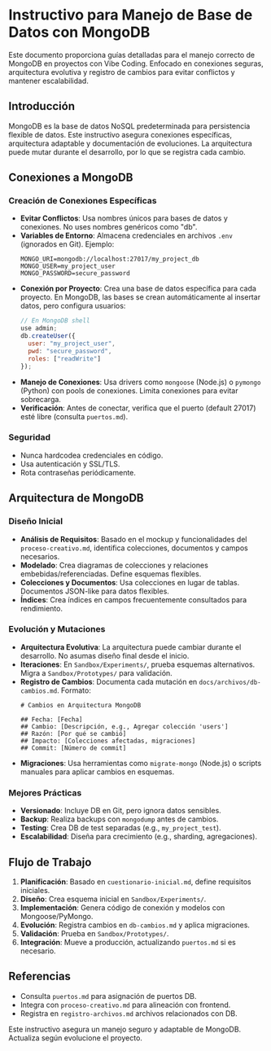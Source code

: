 # Instructivo para Manejo de Base de Datos con MongoDB

Este documento proporciona guías detalladas para el manejo correcto de MongoDB en proyectos con Vibe Coding. Enfocado en conexiones seguras, arquitectura evolutiva y registro de cambios para evitar conflictos y mantener escalabilidad.

## Introducción

MongoDB es la base de datos NoSQL predeterminada para persistencia flexible de datos. Este instructivo asegura conexiones específicas, arquitectura adaptable y documentación de evoluciones. La arquitectura puede mutar durante el desarrollo, por lo que se registra cada cambio.

## Conexiones a MongoDB

### Creación de Conexiones Específicas
- **Evitar Conflictos**: Usa nombres únicos para bases de datos y conexiones. No uses nombres genéricos como "db".
- **Variables de Entorno**: Almacena credenciales en archivos `.env` (ignorados en Git). Ejemplo:
  ```
  MONGO_URI=mongodb://localhost:27017/my_project_db
  MONGO_USER=my_project_user
  MONGO_PASSWORD=secure_password
  ```
- **Conexión por Proyecto**: Crea una base de datos específica para cada proyecto. En MongoDB, las bases se crean automáticamente al insertar datos, pero configura usuarios:
  ```javascript
  // En MongoDB shell
  use admin;
  db.createUser({
    user: "my_project_user",
    pwd: "secure_password",
    roles: ["readWrite"]
  });
  ```
- **Manejo de Conexiones**: Usa drivers como `mongoose` (Node.js) o `pymongo` (Python) con pools de conexiones. Limita conexiones para evitar sobrecarga.
- **Verificación**: Antes de conectar, verifica que el puerto (default 27017) esté libre (consulta `puertos.md`).

### Seguridad
- Nunca hardcodea credenciales en código.
- Usa autenticación y SSL/TLS.
- Rota contraseñas periódicamente.

## Arquitectura de MongoDB

### Diseño Inicial
- **Análisis de Requisitos**: Basado en el mockup y funcionalidades del `proceso-creativo.md`, identifica colecciones, documentos y campos necesarios.
- **Modelado**: Crea diagramas de colecciones y relaciones embebidas/referenciadas. Define esquemas flexibles.
- **Colecciones y Documentos**: Usa colecciones en lugar de tablas. Documentos JSON-like para datos flexibles.
- **Índices**: Crea índices en campos frecuentemente consultados para rendimiento.

### Evolución y Mutaciones
- **Arquitectura Evolutiva**: La arquitectura puede cambiar durante el desarrollo. No asumas diseño final desde el inicio.
- **Iteraciones**: En `Sandbox/Experiments/`, prueba esquemas alternativos. Migra a `Sandbox/Prototypes/` para validación.
- **Registro de Cambios**: Documenta cada mutación en `docs/archivos/db-cambios.md`. Formato:
  ```
  # Cambios en Arquitectura MongoDB

  ## Fecha: [Fecha]
  ## Cambio: [Descripción, e.g., Agregar colección 'users']
  ## Razón: [Por qué se cambió]
  ## Impacto: [Colecciones afectadas, migraciones]
  ## Commit: [Número de commit]
  ```
- **Migraciones**: Usa herramientas como `migrate-mongo` (Node.js) o scripts manuales para aplicar cambios en esquemas.

### Mejores Prácticas
- **Versionado**: Incluye DB en Git, pero ignora datos sensibles.
- **Backup**: Realiza backups con `mongodump` antes de cambios.
- **Testing**: Crea DB de test separadas (e.g., `my_project_test`).
- **Escalabilidad**: Diseña para crecimiento (e.g., sharding, agregaciones).

## Flujo de Trabajo

1. **Planificación**: Basado en `cuestionario-inicial.md`, define requisitos iniciales.
2. **Diseño**: Crea esquema inicial en `Sandbox/Experiments/`.
3. **Implementación**: Genera código de conexión y modelos con Mongoose/PyMongo.
4. **Evolución**: Registra cambios en `db-cambios.md` y aplica migraciones.
5. **Validación**: Prueba en `Sandbox/Prototypes/`.
6. **Integración**: Mueve a producción, actualizando `puertos.md` si es necesario.

## Referencias

- Consulta `puertos.md` para asignación de puertos DB.
- Integra con `proceso-creativo.md` para alineación con frontend.
- Registra en `registro-archivos.md` archivos relacionados con DB.

Este instructivo asegura un manejo seguro y adaptable de MongoDB. Actualiza según evolucione el proyecto.
